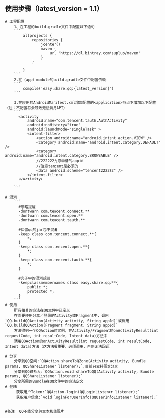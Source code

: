 
## 使用步骤（latest_version = 1.1）
    # 工程配置
        1、在工程的build.gradle文件中配置以下语句
        ```
            allprojects {
                repositories {
                    jcenter()
                    maven {
                        url 'https://dl.bintray.com/supluo/maven'
                    }
                }

            }
        ```
        2.在（app）module的build.gradle文件中配置依赖
        ```
            compile('easy.share:qq:{latest_version}')
        ```

        3.在应用的AndroidManifest.xml增加配置的<application>节点下增加以下配置（注：不配置将会导致无法调用API）
        ```
          <activity
              android:name="com.tencent.tauth.AuthActivity"
              android:noHistory="true"
              android:launchMode="singleTask" >
              <intent-filter>
                  <action android:name="android.intent.action.VIEW" />
                  <category android:name="android.intent.category.DEFAULT" />
                  <category android:name="android.intent.category.BROWSABLE" />
                  //222222为您申请的appid
                  //注意tencent是必须的
                  <data android:scheme="tencent222222" />
              </intent-filter>
          </activity>

        ```

    # 混淆
        ```
          #忽略提醒
          -dontwarn com.tencent.connect.**
          -dontwarn com.tencent.open.**
          -dontwarn com.tencent.tauth.**

          #保留qq的jar包不混淆
          -keep class com.tencent.connect.**{
              *;
          }
          -keep class com.tencent.open.**{
              *;
          }
          -keep class com.tencent.tauth.**{
              *;
          }

          #壳子中的混淆规则
          -keepclassmembernames class easy.share.qq.**{
              public *;
              protected *;
          }
        ```
    # 使用
        所有相关的方法在QQ文件中已定义
        在需要使用分享／登录的Activity或Fragment中，调用`QQ.buildQQAction(Activity activity, String appId)`或调用`QQ.buildQQAction(Fragment fragment, String appId)`
        方法得到一个QQAction的实例，在Activity/Fragment的onActivityResult(int requestCode, int resultCode, Intent data)方法中
        调用QQAction的onActivityResult(int requestCode, int resultCode, Intent data)方法（这方法很重要，必须调用，否则无法回调）

    # 分享
        分享到QQ空间:`QQAction.shareToQZone(Activity activity, Bundle params, QQShareListener listener);`,目前只支持图文分享
        分享到QQ联系人:`QQAction.void shareToQQ(Activity activity, Bundle params, QQShareListener listener);`
        分享所需的Bundle在QQ文件中的方法定义
    # 登陆
         获取用户Token:`QQAction.login(QQLoginListener listener);`
         获取用户信息:`void loginForUserInfo(QQUserInfoListener listener);`


    #备注  QQ不能分享纯文本和纯图片